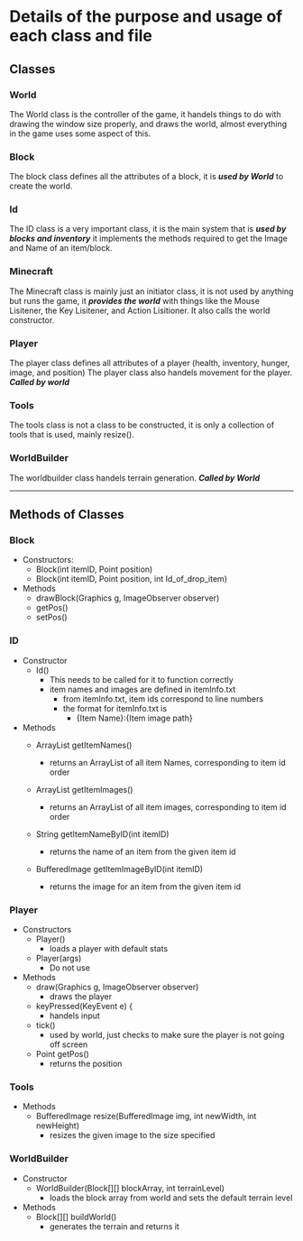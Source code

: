 # Details of the purpose and usage of each class and file

## Classes
### World
The World class is the controller of the game, it handels things to do with drawing the window size properly, and draws the world, almost everything in the game uses some aspect of this.

### Block
The block class defines all the attributes of a block, it is ***used by World*** to create the world.

### Id
The ID class is a very important class, it is the main system that is ***used by blocks and inventory*** it implements the methods required to get the Image and Name of an item/block.

### Minecraft
The Minecraft class is mainly just an initiator class, it is not used by anything but runs the game, it ***provides the world*** with things like the Mouse Lisitener, the Key Lisitener, and Action Lisitioner. It also calls the world constructor.

### Player
The player class defines all attributes of a player (health, inventory, hunger, image, and position)
The player class also handels movement for the player. ***Called by world***

### Tools
The tools class is not a class to be constructed, it is only a collection of tools that is used, mainly resize().

### WorldBuilder
The worldbuilder class handels terrain generation. ***Called by World***

---
## Methods of Classes

### Block
- Constructors:
    - Block(int itemID, Point position)
    - Block(int itemID, Point position, int Id_of_drop_item)
- Methods
    - drawBlock(Graphics g, ImageObserver observer)
    - getPos()
    - setPos()

### ID
- Constructor
    - Id()
        - This needs to be called for it to function correctly
        - item names and images are defined in itemInfo.txt
            - from itemInfo.txt, item ids correspond to line numbers
            - the format for itemInfo.txt is
                - {Item Name}:{Item image path} 
- Methods
    - ArrayList<String> getItemNames()
        - returns an ArrayList of all item Names, corresponding to item id order 
    
    - ArrayList<BufferedImage> getItemImages()
        - returns an ArrayList of all item images, corresponding to item id order
    
    - String getItemNameByID(int itemID)
        - returns the name of an item from the given item id
    
    - BufferedImage getItemImageByID(int itemID)
        - returns the image for an item from the given item id

### Player
- Constructors
    - Player()
        - loads a player with default stats
    - Player(args)
        - Do not use
- Methods
    - draw(Graphics g, ImageObserver observer)
        - draws the player
    - keyPressed(KeyEvent e) {
        - handels input
    - tick()
        - used by world, just checks to make sure the player is not going off screen
    - Point getPos()
        - returns the position 

### Tools
- Methods
    - BufferedImage resize(BufferedImage img, int newWidth, int newHeight)
        - resizes the given image to the size specified 

### WorldBuilder
- Constructor
    - WorldBuilder(Block[][] blockArray, int terrainLevel)
        - loads the block array from world and sets the default terrain level
- Methods
    - Block[][] buildWorld()
        - generates the terrain and returns it

